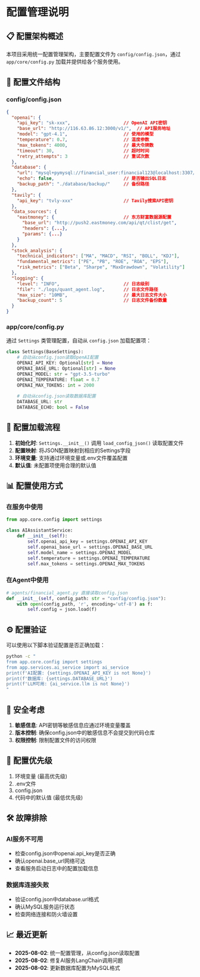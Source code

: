 # 配置管理说明

## 📋 配置架构概述

本项目采用统一配置管理架构，主要配置文件为 `config/config.json`，通过 `app/core/config.py` 加载并提供给各个服务使用。

## 🔧 配置文件结构

### config/config.json

```json
{
  "openai": {
    "api_key": "sk-xxx",                    // OpenAI API密钥
    "base_url": "http://116.63.86.12:3000/v1/",  // API服务地址
    "model": "gpt-4.1",                     // 使用的模型
    "temperature": 0.7,                     // 温度参数
    "max_tokens": 4000,                     // 最大令牌数
    "timeout": 30,                          // 超时时间
    "retry_attempts": 3                     // 重试次数
  },
  "database": {
    "url": "mysql+pymysql://financial_user:financial123@localhost:3307/financial_db",
    "echo": false,                          // 是否输出SQL日志
    "backup_path": "./database/backup/"     // 备份路径
  },
  "tavily": {
    "api_key": "tvly-xxx"                   // Tavily搜索API密钥
  },
  "data_sources": {
    "eastmoney": {                          // 东方财富数据源配置
      "base_url": "http://push2.eastmoney.com/api/qt/clist/get",
      "headers": {...},
      "params": {...}
    }
  },
  "stock_analysis": {
    "technical_indicators": ["MA", "MACD", "RSI", "BOLL", "KDJ"],
    "fundamental_metrics": ["PE", "PB", "ROE", "ROA", "EPS"],
    "risk_metrics": ["Beta", "Sharpe", "MaxDrawdown", "Volatility"]
  },
  "logging": {
    "level": "INFO",                        // 日志级别
    "file": "./logs/quant_agent.log",       // 日志文件路径
    "max_size": "10MB",                     // 最大日志文件大小
    "backup_count": 5                       // 日志文件备份数量
  }
}
```

### app/core/config.py

通过 `Settings` 类管理配置，自动从 `config.json` 加载配置项：

```python
class Settings(BaseSettings):
    # 自动从config.json读取OpenAI配置
    OPENAI_API_KEY: Optional[str] = None
    OPENAI_BASE_URL: Optional[str] = None
    OPENAI_MODEL: str = "gpt-3.5-turbo"
    OPENAI_TEMPERATURE: float = 0.7
    OPENAI_MAX_TOKENS: int = 2000
    
    # 自动从config.json读取数据库配置
    DATABASE_URL: str
    DATABASE_ECHO: bool = False
```

## 🚀 配置加载流程

1. **初始化时**: `Settings.__init__()` 调用 `load_config_json()` 读取配置文件
2. **配置映射**: 将JSON配置映射到相应的Settings字段
3. **环境变量**: 支持通过环境变量或.env文件覆盖配置
4. **默认值**: 未配置项使用合理的默认值

## 📊 配置使用方式

### 在服务中使用

```python
from app.core.config import settings

class AIAssistantService:
    def __init__(self):
        self.openai_api_key = settings.OPENAI_API_KEY
        self.openai_base_url = settings.OPENAI_BASE_URL
        self.model_name = settings.OPENAI_MODEL
        self.temperature = settings.OPENAI_TEMPERATURE
        self.max_tokens = settings.OPENAI_MAX_TOKENS
```

### 在Agent中使用

```python
# agents/financial_agent.py 直接读取config.json
def __init__(self, config_path: str = "config/config.json"):
    with open(config_path, 'r', encoding='utf-8') as f:
        self.config = json.load(f)
```

## ⚙️ 配置验证

可以使用以下脚本验证配置是否正确加载：

```bash
python -c "
from app.core.config import settings
from app.services.ai_service import ai_service
print(f'AI配置: {settings.OPENAI_API_KEY is not None}')
print(f'数据库: {settings.DATABASE_URL}')
print(f'LLM可用: {ai_service.llm is not None}')
"
```

## 🔐 安全考虑

1. **敏感信息**: API密钥等敏感信息应通过环境变量覆盖
2. **版本控制**: 确保config.json中的敏感信息不会提交到代码仓库
3. **权限控制**: 限制配置文件的访问权限

## 📝 配置优先级

1. 环境变量 (最高优先级)
2. .env文件
3. config.json
4. 代码中的默认值 (最低优先级)

## 🛠️ 故障排除

### AI服务不可用
- 检查config.json中openai.api_key是否正确
- 确认openai.base_url网络可达
- 查看服务启动日志中的配置加载信息

### 数据库连接失败
- 验证config.json中database.url格式
- 确认MySQL服务运行状态
- 检查网络连接和防火墙设置

## 📈 最近更新

- **2025-08-02**: 统一配置管理，从config.json读取配置
- **2025-08-02**: 修复AI服务LangChain调用问题
- **2025-08-02**: 更新数据库配置为MySQL格式